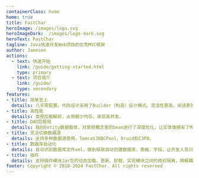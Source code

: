 ```yaml
---
containerClass: home
home: true
title: FastChar
heroImage: /images/logo.svg
heroImageDark:  /images/logo-dark.svg
heroText: FastChar
tagline: Java快速开发Web项目的优秀MVC框架
author: Janesen
actions:
  - text: 快速开始
    link: /guide/getting-started.html
    type: primary
  - text: 项目简介
    link: /guide/
    type: secondary
features:
- title: 简单至上
  details: 几乎零配置。代码设计采用了Builder（构造）设计模式。灵活性更高、阅读更简单。
- title: 高性能
  details: 类预加载解析，占用极少内存，承受高并发。
- title: DAO层极简
  details: 独创Entity数据载体，对常规概念里的bean进行了深度优化，让实体类拥有了Map的所有功能，极大的提高了实体类的灵活度和使用性。
- title: 灵活切换数据源
  details: 支持多种数据源使用，TomcatJDBCPool、Druid和C3P0。
- title: 数据库自动化
  details: 自动识别数据库文件xml，做到框架自动创建数据库、表格、字段，让开发人员只关注业务代码编写，
- title: 插件
  details: 支持插件模块Jar包的动态加载、更新、卸载，实现模块之间的绝对隔离，降解耦合！
footer: Copyright © 2018-2024 FastChar. All rights reserved
---
```

